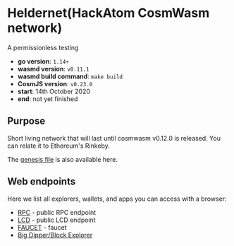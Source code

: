 # Heldernet(HackAtom CosmWasm network)

A permissionless testing 

- **go version**: `1.14+`
- **wasmd version**: `v0.11.1`
- **wasmd build command**: `make build`
- **CosmJS version**: `v0.23.0`
- **start**: 14th October 2020
- **end**: not yet finished

## Purpose

Short living network that will last until cosmwasm v0.12.0 is released.
You can relate it to Ethereum's Rinkeby.

The [genesis file](config/genesis.json) is also available here.

## Web endpoints

Here we list all explorers, wallets, and apps you can access with a browser:

* [RPC](https://rpc.heldernet.cosmwasm.com) - public RPC endpoint
* [LCD](https://lcd.heldernet.cosmwasm.com) - public LCD endpoint
* [FAUCET](https://faucet.heldernet.cosmwasm.com) - faucet
* [Big Dipper/Block Explorer](https://bigdipper.heldernet.cosmwasm.com)
